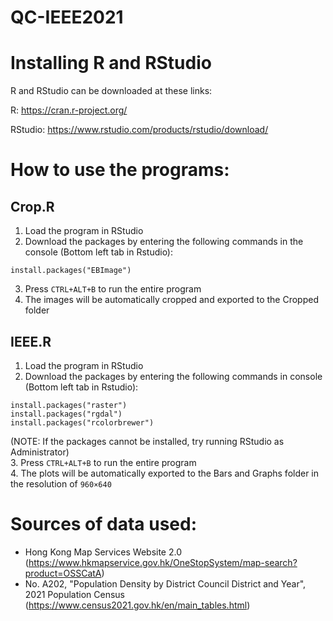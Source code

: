 # QC-IEEE2021

# Installing R and RStudio
R and RStudio can be downloaded at these links:

R: https://cran.r-project.org/

RStudio: https://www.rstudio.com/products/rstudio/download/


# How to use the programs:

## Crop.R
1. Load the program in RStudio
2. Download the packages by entering the following commands in the console (Bottom left tab in Rstudio):
```
install.packages("EBImage")
```
3. Press ```CTRL+ALT+B``` to run the entire program
4. The images will be automatically cropped and exported to the Cropped folder

## IEEE.R
1. Load the program in RStudio
2. Download the packages by entering the following commands in console (Bottom left tab in Rstudio):
```
install.packages("raster")
install.packages("rgdal")
install.packages("rcolorbrewer")
```
(NOTE: If the packages cannot be installed, try running RStudio as Administrator)\
3. Press ```CTRL+ALT+B``` to run the entire program\
4. The plots will be automatically exported to the Bars and Graphs folder in the resolution of ```960×640```

# Sources of data used:
- Hong Kong Map Services Website 2.0 (https://www.hkmapservice.gov.hk/OneStopSystem/map-search?product=OSSCatA)
- No. A202, "Population Density by District Council District and Year", 2021 Population Census (https://www.census2021.gov.hk/en/main_tables.html)
